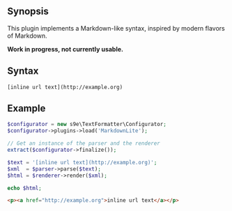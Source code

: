 ## Synopsis

This plugin implements a Markdown-like syntax, inspired by modern flavors of Markdown.

**Work in progress, not currently usable.**

## Syntax

```
[inline url text](http://example.org)
```

## Example

```php
$configurator = new s9e\TextFormatter\Configurator;
$configurator->plugins->load('MarkdownLite');

// Get an instance of the parser and the renderer
extract($configurator->finalize());

$text = '[inline url text](http://example.org)';
$xml  = $parser->parse($text);
$html = $renderer->render($xml);

echo $html;
```
```html
<p><a href="http://example.org">inline url text</a></p>
```
